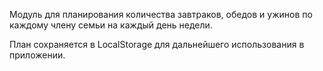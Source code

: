 Модуль для планирования количества завтраков, обедов и ужинов по каждому члену семьи на каждый день недели.

План сохраняется в LocalStorage для дальнейшего использования в приложении. 